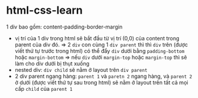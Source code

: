 # html-css-learn

1 div bao gồm: content-padding-border-margin

+ vị trí của 1 div trong html sẽ bắt đầu từ vị trí (0,0) của content trong parent của div đó.
  => 2 `div` con cùng 1 `div parent` thì thì `div` trên (được viết thứ tự trước trong html) có thể đẩy `div` dưới bằng `padding-bottom` hoặc `margin-bottom`
  => nếu `div` dưới `margin-top` hoặc `margin-top` thì sẽ làm cho div dưới bị thụt xuống
+ nested div: `div child` sẽ nằm ở layout trên `div parent`
+ 2 div parent ngang hàng:
  `parent 1` và `paretn 2` ngang hàng, và `parent 2` ở dưới (được viết thứ tự sau trong html) sẽ nằm ở layout trên tất cả mọi cấp `child` của `parent 1`
 
